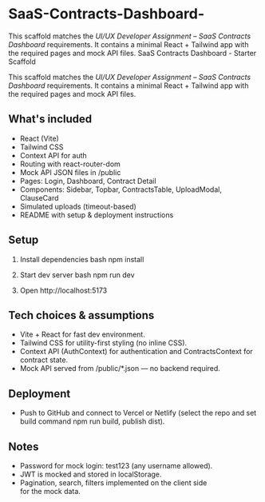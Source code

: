 # SaaS-Contracts-Dashboard-
This scaffold matches the *UI/UX Developer Assignment – SaaS Contracts Dashboard* requirements. It contains a minimal React + Tailwind app with the required pages and mock API files.
SaaS Contracts Dashboard - Starter Scaffold

This scaffold matches the *UI/UX Developer Assignment – SaaS Contracts Dashboard* requirements. It contains a minimal React + Tailwind app with the required pages and mock API files.

## What's included
- React (Vite)
- Tailwind CSS
- Context API for auth
- Routing with react-router-dom
- Mock API JSON files in /public
- Pages: Login, Dashboard, Contract Detail
- Components: Sidebar, Topbar, ContractsTable, UploadModal, ClauseCard
- Simulated uploads (timeout-based)
- README with setup & deployment instructions

## Setup
1. Install dependencies
bash
npm install

2. Start dev server
bash
npm run dev

3. Open http://localhost:5173

## Tech choices & assumptions
- Vite + React for fast dev environment.
- Tailwind CSS for utility-first styling (no inline CSS).
- Context API (AuthContext) for authentication and ContractsContext for contract state.
- Mock API served from /public/*.json — no backend required.

## Deployment
- Push to GitHub and connect to Vercel or Netlify (select the repo and set build command npm run build, publish dist).

## Notes
- Password for mock login: test123 (any username allowed).
- JWT is mocked and stored in localStorage.
- Pagination, search, filters implemented on the client side for the mock data.
